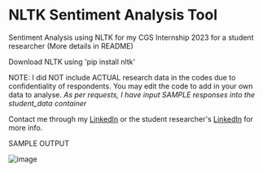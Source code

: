 # NLTK Sentiment Analysis Tool
Sentiment Analysis using NLTK for my CGS Internship 2023 for a student researcher (More details in README)

Download NLTK using 'pip install nltk' 

NOTE: I did NOT include ACTUAL research data in the codes due to confidentiality of respondents. You may edit the code to add in your own data to analyse. *As per requests, I have input SAMPLE responses into the student_data container*

Contact me through my [LinkedIn](https://www.linkedin.com/in/kairostay/) or the student researcher's [LinkedIn](https://www.linkedin.com/in/kaeden-l-173ab026b) for more info. 

SAMPLE OUTPUT

![image](https://user-images.githubusercontent.com/80029462/233644264-5a059df6-24af-4006-b18a-2244677d0fa8.png)
